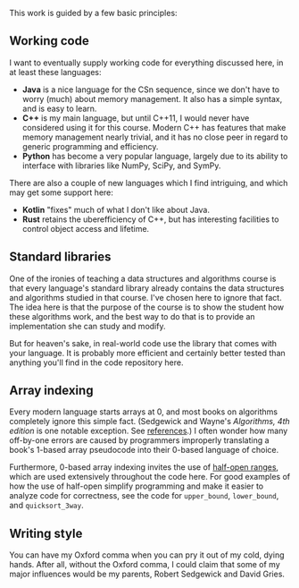 This work is guided by a few basic principles:

## Working code
I want to eventually supply working code for everything discussed here,
in at least these languages:
* **Java** is a nice language for the CSn sequence,
since we don't have to worry (much) about memory management.
It also has a simple syntax, and is easy to learn.
* **C++** is my main language, but until C++11, I would never have considered using it
for this course.
Modern C++ has features that make memory management nearly trivial,
and it has no close peer in regard to generic programming and efficiency.
* **Python** has become a very popular language,
largely due to its ability to interface with libraries
like NumPy, SciPy, and SymPy.

There are also a couple of new languages which I find intriguing,
and which may get some support here:
* **Kotlin** "fixes" much of what I don't like about Java.
* **Rust** retains the uberefficiency of C++, but has interesting facilities
to control object access and lifetime.

## Standard libraries
One of the ironies of teaching a data structures and algorithms course
is that every language's standard library already contains
the data structures and algorithms studied in that course.
I've chosen here to ignore that fact.
The idea here is that the purpose of the course is to show the student
how these algorithms work,
and the best way to do that is to provide an implementation she can
study and modify.

But for heaven's sake,
in real-world code use the library that comes with your language.
It is probably more efficient and certainly better tested
than anything you'll find in the code repository here.

## Array indexing
Every modern language starts arrays at 0,
and most books on algorithms completely ignore this simple fact.
(Sedgewick and Wayne's _Algorithms, 4th edition_ is one notable exception.
See [references](References).)
I often wonder how many off-by-one errors are caused
by programmers improperly translating a book's 1-based array pseudocode
into their 0-based language of choice.

Furthermore, 0-based array indexing invites the use of [half-open ranges](CS1/Half-open-ranges),
which are used extensively throughout the code here.
For good examples of how the use of half-open simplify programming
and make it easier to analyze code for correctness,
see the code for `upper_bound`, `lower_bound`, and `quicksort_3way`.

## Writing style
You can have my Oxford comma when you can pry it out of my cold, dying hands.
After all, without the Oxford comma,
I could claim that some of my major influences
would be my parents, Robert Sedgewick and David Gries.
